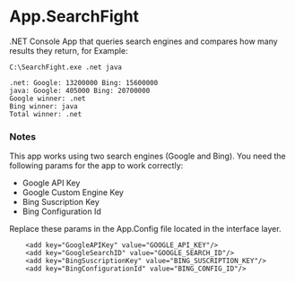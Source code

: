 # App.SearchFight


.NET Console App that queries search engines and compares how many results they return, for Example:

```
C:\SearchFight.exe .net java
```

```
.net: Google: 13200000 Bing: 15600000
java: Google: 405000 Bing: 20700000
Google winner: .net
Bing winner: java
Total winner: .net
```
### Notes

This app works using two search engines (Google and Bing). You need the following params for the app to work correctly:

* Google API Key
* Google Custom Engine Key
* Bing Suscription Key
* Bing Configuration Id

Replace these params in the App.Config file located in the interface layer.

```
    <add key="GoogleAPIKey" value="GOOGLE_API_KEY"/>
    <add key="GoogleSearchID" value="GOOGLE_SEARCH_ID"/>
    <add key="BingSuscriptionKey" value="BING_SUSCRIPTION_KEY"/>
    <add key="BingConfigurationId" value="BING_CONFIG_ID"/>
```
